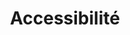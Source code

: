---
layout: redirect.njk
tags: toplevel
parent: fr
key: accessibility_fr
title: Accessibilité
alternativetitle: Wir entwickeln Produkte für so viele wie möglich.
redirect: /de/accessibility/introduction/about-this-guide/
order: 3
---
